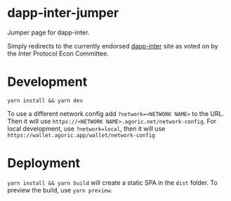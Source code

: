 # dapp-inter-jumper
Jumper page for dapp-inter.

Simply redirects to the currently endorsed [dapp-inter](https://github.com/Agoric/dapp-inter)
site as voted on by the Inter Protocol Econ Committee.

# Development

`yarn install && yarn dev`

To use a different network config add `?network=<NETWORK NAME>` to the URL.
Then it will use `https://<NETWORK NAME>.agoric.net/network-config`.
For local development, use `?network=local`, then it will use
`https://wallet.agoric.app/wallet/network-config`

# Deployment

`yarn install && yarn build` will create a static SPA in the `dist` folder.
To preview the build, use `yarn preview`.
